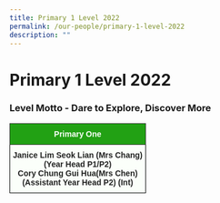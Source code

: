 ```yaml
---
title: Primary 1 Level 2022
permalink: /our-people/primary-1-level-2022
description: ""
---
```

# **Primary 1 Level 2022**

### Level Motto - Dare to Explore, Discover More

<table style="border-collapse:collapse;border-spacing:0" class="tg"><thead><tr><th style="background-color:#22A114;border-color:#333333;border-style:solid;border-width:1px;color:#FBFFFA;font-family:Arial, sans-serif;font-size:14px;font-weight:bold;overflow:hidden;padding:10px 5px;text-align:center;vertical-align:middle;word-break:normal" colspan="2"><span style="color:#FBFFFA;background-color:#22A114">Primary One</span></th></tr></thead><tbody><tr><td style="background-color:#FBFFFA;border-color:black;border-style:solid;border-width:1px;color:#222;font-family:Arial, sans-serif;font-size:14px;font-weight:bold;overflow:hidden;padding:10px 5px;text-align:center;vertical-align:top;word-break:normal" colspan="2"><span style="color:#222">Janice Lim Seok Lian (Mrs Chang)</span><br><span style="color:#222">(Year Head P1/P2)</span><br><span style="color:#222">Cory Chung Gui Hua(Mrs Chen)</span><br><span style="color:#222">(Assistant Year Head P2) (Int)</span></td></tr></tbody></table>
